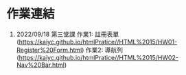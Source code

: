 # 作業連結
1. 2022/09/18 第三堂課 作業1: 註冊表單 (https://kaiyc.github.io/htmlPratice//HTML%2015/HW01-Register%20Form.html)
                       作業2: 導航列 (https://kaiyc.github.io/htmlPratice//HTML%2015/HW02-Nav%20Bar.html)